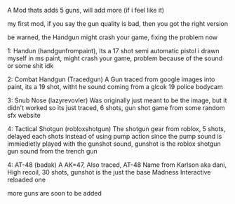A Mod thats adds 5 guns, will add more (if i feel like it)

my first mod, if you say the gun quality is bad, then you got the right version

be warned, the Handgun might crash your game, fixing the problem now

1: Handun (handgunfrompaint), Its a 17 shot semi automatic pistol i drawn myself in ms paint, might crash your game, problem because of the sound or some shit idk

2: Combat Handgun (Tracedgun) A Gun traced from google images into paint, its a 19 shot, witht he sound coming from a glcok 19 police bodycam

3: Snub Nose (lazyrevovler) Was originally just meant to be the image, but it didn't worked so its just traced, 6 shots, gun shot game from some random sfx website

4: Tactical Shotgun (robloxshotgun) The shotgun gear from roblox, 5 shots, delayed each shots instead of using pump action since the pump sound is immiedietly played with the gunshot sound, gunshot is the roblox shotgun gun sound from the trench gun

4: AT-48 (badak) A AK=47, Also traced, AT-48 Name from Karlson aka dani, High recoil, 30 shots, gunshot is the just the base Madness Interactive reloaded one

more guns are soon to be added
